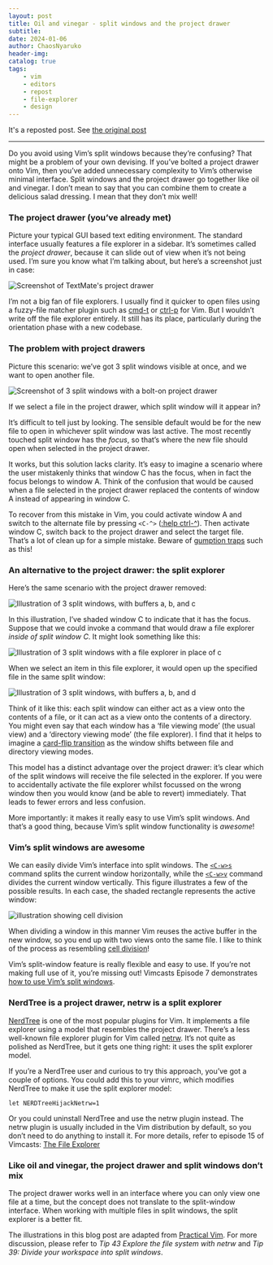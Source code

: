 ```yaml
---
layout: post
title: Oil and vinegar - split windows and the project drawer 
subtitle: 
date: 2024-01-06
author: ChaosNyaruko
header-img: 
catalog: true
tags:
    - vim
    - editors
    - repost
    - file-explorer
    - design
---
```



It's a reposted post. See [the original post](http://vimcasts.org/blog/2013/01/oil-and-vinegar-split-windows-and-project-drawer/)

---

Do you avoid using Vim’s split windows because they’re confusing? That might be a problem of your own devising. If you’ve bolted a project drawer onto Vim, then you’ve added unnecessary complexity to Vim’s otherwise minimal interface. Split windows and the project drawer go together like oil and vinegar. I don’t mean to say that you can combine them to create a delicious salad dressing. I mean that they don’t mix well!

### The project drawer (you’ve already met)

Picture your typical GUI based text editing environment. The standard interface usually features a file explorer in a sidebar. It’s sometimes called the *project drawer*, because it can slide out of view when it’s not being used. I’m sure you know what I’m talking about, but here’s a screenshot just in case:

![Screenshot of TextMate's project drawer](http://vimcasts.org/images/blog/textmate-project-drawer.png)

I’m not a big fan of file explorers. I usually find it quicker to open files using a fuzzy-file matcher plugin such as [cmd-t](https://github.com/wincent/Command-T) or [ctrl-p](https://github.com/kien/ctrlp.vim) for Vim. But I wouldn’t write off the file explorer entirely. It still has its place, particularly during the orientation phase with a new codebase.

### The problem with project drawers

Picture this scenario: we’ve got 3 split windows visible at once, and we want to open another file.

![Screenshot of 3 split windows with a bolt-on project drawer](http://vimcasts.org/images/blog/explorer-drawer.png)

If we select a file in the project drawer, which split window will it appear in?

It’s difficult to tell just by looking. The sensible default would be for the new file to open in whichever split window was last active. The most recently touched split window has the *focus*, so that’s where the new file should open when selected in the project drawer.

It works, but this solution lacks clarity. It’s easy to imagine a scenario where the user mistakenly thinks that window C has the focus, when in fact the focus belongs to window A. Think of the confusion that would be caused when a file selected in the project drawer replaced the contents of window A instead of appearing in window C.

To recover from this mistake in Vim, you could activate window A and switch to the alternate file by pressing `<C-^>` ([:help ctrl-^](http://vimdoc.sourceforge.net/htmldoc/editing.html#ctrl-^)). Then activate window C, switch back to the project drawer and select the target file. That’s a lot of clean up for a simple mistake. Beware of [gumption traps](http://en.wikipedia.org/wiki/Gumption_trap) such as this!

### An alternative to the project drawer: the split explorer

Here’s the same scenario with the project drawer removed:

![Illustration of 3 split windows, with buffers a, b, and c](http://vimcasts.org/images/blog/explorer-split-1.png)

In this illustration, I’ve shaded window C to indicate that it has the focus. Suppose that we could invoke a command that would draw a file explorer *inside of split window C*. It might look something like this:

![Illustration of 3 split windows with a file explorer in place of c](http://vimcasts.org/images/blog/explorer-split-2.png)

When we select an item in this file explorer, it would open up the specified file in the same split window:

![Illustration of 3 split windows, with buffers a, b, and d](http://vimcasts.org/images/blog/explorer-split-3.png)

Think of it like this: each split window can either act as a view onto the contents of a file, or it can act as a view onto the contents of a directory. You might even say that each window has a ‘file viewing mode’ (the usual view) and a ‘directory viewing mode’ (the file explorer). I find that it helps to imagine a [card-flip transition](http://desandro.github.com/3dtransforms/examples/card-02-slide-flip.html) as the window shifts between file and directory viewing modes.

This model has a distinct advantage over the project drawer: it’s clear which of the split windows will receive the file selected in the explorer. If you were to accidentally activate the file explorer whilst focussed on the wrong window then you would know (and be able to revert) immediately. That leads to fewer errors and less confusion.

More importantly: it makes it really easy to use Vim’s split windows. And that’s a good thing, because Vim’s split window functionality is *awesome*!

### Vim’s split windows are awesome

We can easily divide Vim’s interface into split windows. The [`<C-w>s`](http://vimdoc.sourceforge.net/htmldoc/windows.html#CTRL-W_CTRL-S) command splits the current window horizontally, while the [`<C-w>v`](http://vimdoc.sourceforge.net/htmldoc/windows.html#CTRL-W_CTRL-V) command divides the current window vertically. This figure illustrates a few of the possible results. In each case, the shaded rectangle represents the active window:

![illustration showing cell division](http://vimcasts.org/images/blog/cell-division.png)

When dividing a window in this manner Vim reuses the active buffer in the new window, so you end up with two views onto the same file. I like to think of the process as resembling [cell division](http://en.wikipedia.org/wiki/Cell_division)!

Vim’s split-window feature is really flexible and easy to use. If you’re not making full use of it, you’re missing out! Vimcasts Episode 7 demonstrates [how to use Vim’s split windows](http://vimcasts.org/episodes/working-with-windows/).

### NerdTree is a project drawer, netrw is a split explorer

[NerdTree](http://www.vim.org/scripts/script.php?script_id=1658) is one of the most popular plugins for Vim. It implements a file explorer using a model that resembles the project drawer. There’s a less well-known file explorer plugin for Vim called [netrw](http://vimcasts.org/e/15). It’s not quite as polished as NerdTree, but it gets one thing right: it uses the split explorer model.

If you’re a NerdTree user and curious to try this approach, you’ve got a couple of options. You could add this to your vimrc, which modifies NerdTree to make it use the split explorer model:

```vimscript
let NERDTreeHijackNetrw=1
```

Or you could uninstall NerdTree and use the netrw plugin instead. The netrw plugin is usually included in the Vim distribution by default, so you don’t need to do anything to install it. For more details, refer to episode 15 of Vimcasts: [The File Explorer](http://vimcasts.org/e/15)

### Like oil and vinegar, the project drawer and split windows don’t mix

The project drawer works well in an interface where you can only view one file at a time, but the concept does not translate to the split-window interface. When working with multiple files in split windows, the split explorer is a better fit.

The illustrations in this blog post are adapted from [Practical Vim](https://pragprog.com/titles/dnvim2/practical-vim-second-edition). For more discussion, please refer to *Tip 43 Explore the file system with netrw* and *Tip 39: Divide your workspace into split windows*.


